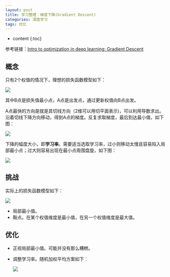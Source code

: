 ```yaml
---
layout: post
title: 学习整理：梯度下降(Gradient Descent)
categories: 深度学习
tags: 优化
---
```


* content
{:toc}

参考链接：[Intro to optimization in deep learning: Gradient Descent](https://blog.paperspace.com/intro-to-optimization-in-deep-learning-gradient-descent/)

## 概念

只有2个权值的情况下，理想的损失函数模型如下：

![](https://github.com/HarmonyHu/harmonyhu.github.io/raw/master/_posts/images/gradient1.png)

<!--more-->

其中B点是损失值最小点，A点是出发点，通过更新权值向B点出发。

A点最快的方向是就是其切线方向（2维可以用切平面表示)，可以利用导数求出。沿着切线下降方向移动，得到A点的梯度。反复求取梯度，最后到达最小值，如下图：

![](https://github.com/HarmonyHu/harmonyhu.github.io/raw/master/_posts/images/gradient2.gif)

下降的幅度大小，即**学习率**。需要适当选取学习率，过小则移动太慢且容易陷入局部最小点；过大则容易出现在最小点周围盘旋，如下图：

![](https://github.com/HarmonyHu/harmonyhu.github.io/raw/master/_posts/images/gradient3.png)

## 挑战

实际上的损失函数模型如下：

![](https://github.com/HarmonyHu/harmonyhu.github.io/raw/master/_posts/images/gradient4.png)

* 局部最小值。
* 鞍点。在某个权值维度是最小值，在另一个权值维度是最大值。

## 优化

* 正视局部最小值。可能并没有那么糟糕。

* 调整学习率。随机加权平均方案如下：

  ![](https://github.com/HarmonyHu/harmonyhu.github.io/raw/master/_posts/images/gradient5.png)

  
